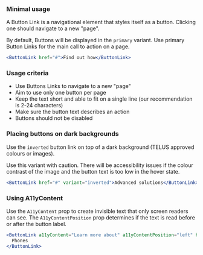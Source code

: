 ### Minimal usage

A Button Link is a navigational element that styles itself as a button. Clicking one should navigate to a new "page".

By default, Buttons will be displayed in the `primary` variant. Use primary Button Links for the main call to action on a page.

```jsx
<ButtonLink href="#">Find out how</ButtonLink>
```

### Usage criteria

* Use Buttons Links to navigate to a new "page"
* Aim to use only one button per page
* Keep the text short and able to fit on a single line (our recommendation is 2-24 characters)
* Make sure the button text describes an action
* Buttons should not be disabled

### Placing buttons on dark backgrounds

Use the `inverted` button link on top of a dark background (TELUS approved colours or images).

Use this variant with caution. There will be accessibility issues if the colour contrast of the image and the button text is too low in the hover state.

```jsx { "props": { "className": "docs_hero" }}
<ButtonLink href="#" variant="inverted">Advanced solutions</ButtonLink>
```

### Using A11yContent

Use the `A11yContent` prop to create invisible text that only screen readers can see. The `A11yContentPosition` prop determines if the text is read before or after the button label.

```jsx
<ButtonLink a11yContent="Learn more about" a11yContentPosition="left" href="#">
  Phones
</ButtonLink>
```
